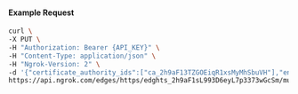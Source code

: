 <!-- Code generated for API Clients. DO NOT EDIT. -->

#### Example Request

```bash
curl \
-X PUT \
-H "Authorization: Bearer {API_KEY}" \
-H "Content-Type: application/json" \
-H "Ngrok-Version: 2" \
-d '{"certificate_authority_ids":["ca_2h9aF13TZGOEiqR1xsMyMhSbuVH"],"enabled":true}' \
https://api.ngrok.com/edges/https/edghts_2h9aF1sL993D6eyL7p3373wGcSm/mutual_tls
```
